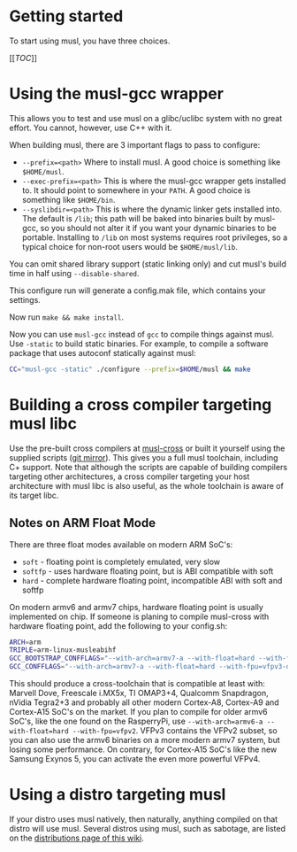 # Getting started

To start using musl, you have three choices.

[[_TOC_]]

# Using the musl-gcc wrapper

This allows you to test and use musl on a glibc/uclibc system with no great
effort. You cannot, however, use C++ with it.

When building musl, there are 3 important flags to pass to configure:

- `--prefix=<path>`
    Where to install musl. A good choice is something like `$HOME/musl`.
- `--exec-prefix=<path>`
    This is where the musl-gcc wrapper gets installed to. It should point to
    somewhere in your `PATH`. A good choice is something like `$HOME/bin`.
- `--syslibdir=<path>`
    This is where the dynamic linker gets installed into. The default is `/lib`;
    this path will be baked into binaries built by musl-gcc, so you should not
    alter it if you want your dynamic binaries to be portable. Installing to
    `/lib` on most systems requires root privileges, so a typical choice for
    non-root users would be `$HOME/musl/lib`.

You can omit shared library support (static linking only) and cut musl's build
time in half using `--disable-shared`.

This configure run will generate a config.mak file, which contains your
settings.

Now run `make && make install`.

Now you can use `musl-gcc` instead of `gcc` to compile things against musl. Use
`-static` to build static binaries. For example, to compile a software package
that uses autoconf statically against musl:

```sh
CC="musl-gcc -static" ./configure --prefix=$HOME/musl && make
```

# Building a cross compiler targeting musl libc

Use the pre-built cross compilers at [musl-cross] or built it yourself using the
supplied scripts ([git mirror][musl-cross-git]). This gives you a full musl
toolchain, including C+ support. Note that although the scripts are capable of
building compilers targeting other architectures, a cross compiler targeting
your host architecture with musl libc is also useful, as the whole toolchain is
aware of its target libc.

[musl-cross]: https://bitbucket.org/GregorR/musl-cross/downloads
[musl-cross-git]: https://github.com/GregorR/musl-cross

## Notes on ARM Float Mode

There are three float modes available on modern ARM SoC's:

- `soft` - floating point is completely emulated, very slow
- `softfp` - uses hardware floating point, but is ABI compatible with soft
- `hard` - complete hardware floating point, incompatible ABI with soft and
  softfp

On modern armv6 and armv7 chips, hardware floating point is usually implemented
on chip. If someone is planing to compile musl-cross with hardware floating
point, add the following to your config.sh:

```sh
ARCH=arm
TRIPLE=arm-linux-musleabihf
GCC_BOOTSTRAP_CONFFLAGS="--with-arch=armv7-a --with-float=hard --with-fpu=vfpv3-d16"
GCC_CONFFLAGS="--with-arch=armv7-a --with-float=hard --with-fpu=vfpv3-d16"
```

This should produce a cross-toolchain that is compatible at least with: Marvell
Dove, Freescale i.MX5x, TI OMAP3+4, Qualcomm Snapdragon, nVidia Tegra2+3 and
probably all other modern Cortex-A8, Cortex-A9 and Cortex-A15 SoC's on the
market. If you plan to compile for older armv6 SoC's, like the one found on the
RasperryPi, use `--with-arch=armv6-a --with-float=hard --with-fpu=vfpv2`. VFPv3
contains the VFPv2 subset, so you can also use the armv6 binaries on a more
modern armv7 system, but losing some performance. On contrary, for Cortex-A15
SoC's like the new Samsung Exynos 5, you can activate the even more powerful
VFPv4.

# Using a distro targeting musl

If your distro uses musl natively, then naturally, anything compiled on that
distro will use musl. Several distros using musl, such as sabotage, are listed
on the [distributions page of this wiki](Distributions).


